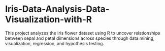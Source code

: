 # Iris-Data-Analysis-Data-Visualization-with-R
This project analyzes the Iris flower dataset using R to uncover relationships between sepal and petal dimensions across species through data mining, visualization, regression, and hypothesis testing.
